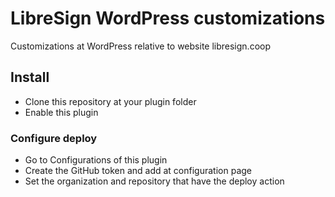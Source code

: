 # LibreSign WordPress customizations

Customizations at WordPress relative to website libresign.coop

## Install

- Clone this repository at your plugin folder
- Enable this plugin

### Configure deploy

- Go to Configurations of this plugin
- Create the GitHub token and add at configuration page
- Set the organization and repository that have the deploy action
